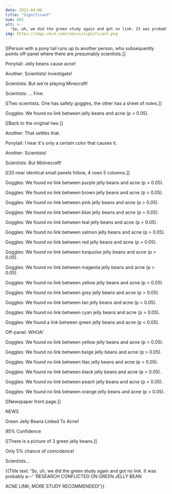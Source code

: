 ```yaml
---
date: 2011-04-06
title: "Significant"
num: 882
alt: >-
  'So, uh, we did the green study again and got no link. It was probably a--' 'RESEARCH CONFLICTED ON GREEN JELLY BEAN/ACNE LINK; MORE STUDY RECOMMENDED!'
img: https://imgs.xkcd.com/comics/significant.png
---
```

[[Person with a pony tail runs up to another person, who subsequently points off-panel where there are presumably scientists.]]

Ponytail: Jelly beans cause acne!

Another: Scientists! Investigate!

Scientists: But we're playing Minecraft!

Scientists: ... Fine.

[[Two scientists.  One has safety goggles, the other has a sheet of notes.]]

Goggles: We found no link between jelly beans and acne (p > 0.05).

[[Back to the original two.]]

Another: That settles that.

Ponytail: I hear it's only a certain color that causes it.

Another: Scientists!

Scientists:  But Miiiinecraft!

[[20 near identical small panels follow, 4 rows 5 columns.]]

Goggles: We found no link between purple jelly beans and acne (p > 0.05).

Goggles: We found no link between brown jelly beans and acne (p > 0.05).

Goggles: We found no link between pink jelly beans and acne (p > 0.05).

Goggles: We found no link between blue jelly beans and acne (p > 0.05).

Goggles: We found no link between teal jelly beans and acne (p > 0.05).

Goggles: We found no link between salmon jelly beans and acne (p > 0.05).

Goggles: We found no link between red jelly beans and acne (p > 0.05).

Goggles: We found no link between turquoise jelly beans and acne (p > 0.05).

Goggles: We found no link between magenta jelly beans and acne (p > 0.05).

Goggles: We found no link between yellow jelly beans and acne (p > 0.05).

Goggles: We found no link between grey jelly beans and acne (p > 0.05).

Goggles: We found no link between tan jelly beans and acne (p > 0.05).

Goggles: We found no link between cyan jelly beans and acne (p > 0.05).

Goggles: We found a link between green jelly beans and acne (p < 0.05).

Off-panel: WHOA!

Goggles: We found no link between yellow jelly beans and acne (p > 0.05).

Goggles: We found no link between beige jelly beans and acne (p > 0.05).

Goggles: We found no link between lilac jelly beans and acne (p > 0.05).

Goggles: We found no link between black jelly beans and acne (p > 0.05).

Goggles: We found no link between peach jelly beans and acne (p > 0.05).

Goggles: We found no link between orange jelly beans and acne (p > 0.05).

[[Newspaper front page.]]

NEWS

Green Jelly Beans Linked To Acne!

95% Confidence

[[There is a picture of 3 green jelly beans.]]

Only 5% chance of coincidence!

  Scientists...

{{Title text: 'So, uh, we did the green study again and got no link. It was probably a--' 'RESEARCH CONFLICTED ON GREEN JELLY BEAN

ACNE LINK; MORE STUDY RECOMMENDED!'}}
